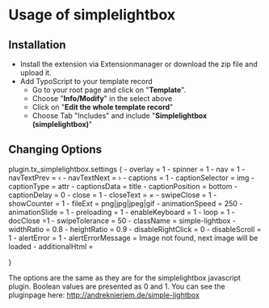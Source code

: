 # Usage of simplelightbox

## Installation


* Install the extension via Extensionmanager or download the zip file and upload it.
* Add TypoScript to your template record
	* Go to your root page and click on "**Template**".
	* Choose "**Info/Modify**" in the select above
	* Click on "**Edit the whole template record**"
	* Choose Tab "Includes" and include "**Simplelightbox (simplelightbox)**"

## Changing Options
plugin.tx_simplelightbox.settings {
	- overlay = 1 
	- spinner = 1 
	- nav = 1
	- navTextPrev = ‹
	- navTextNext = ›
	- captions = 1
	- captionSelector = img
	- captionType = attr
	- captionsData = title
	- captionPosition = bottom
	- captionDelay = 0
	- close = 1
	- closeText = ×
	- swipeClose = 1
	- showCounter = 1
	- fileExt = png|jpg|jpeg|gif
	- animationSpeed = 250
	- animationSlide = 1
	- preloading = 1
	- enableKeyboard = 1
	- loop = 1
	- docClose =1
	- swipeTolerance = 50
	- className = simple-lightbox
	- widthRatio = 0.8
	- heightRatio = 0.9
	- disableRightClick = 0
	- disableScroll = 1
	- alertError  = 1
	- alertErrorMessage = Image not found, next image will be loaded
	- additionalHtml = 

}

The options are the same as they are for the simplelightbox javascript plugin. Boolean values are presented as 0 and 1.
You can see the pluginpage here:
http://andreknieriem.de/simple-lightbox
